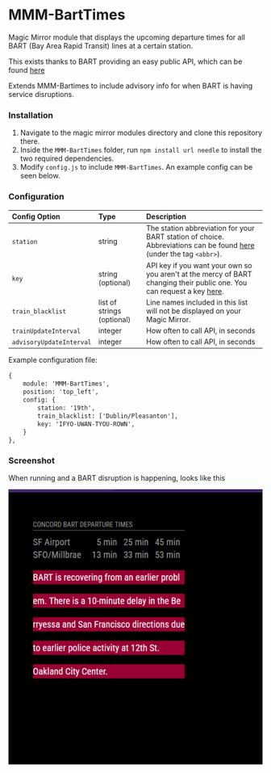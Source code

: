 # MMM-BartTimes

Magic Mirror module that displays the upcoming departure times for all BART (Bay Area Rapid Transit) lines at a certain station.

This exists thanks to BART providing an easy public API, which can be found [here](http://api.bart.gov/docs/overview/index.aspx)

Extends MMM-Bartimes to include advisory info for when BART is having service disruptions.

### Installation
1. Navigate to the magic mirror modules directory and clone this repository there.
2. Inside the `MMM-BartTimes` folder, run `npm install url needle` to install the two required dependencies.
3. Modify `config.js` to include `MMM-BartTimes`. An example config can be seen below.

### Configuration

| Config Option | Type | Description |
|:------------- |:--------- |:----------- |
| `station` | string | The station abbreviation for your BART station of choice. Abbreviations can be found [here](http://api.bart.gov/api/stn.aspx?cmd=stns&key=MW9S-E7SL-26DU-VV8V) (under the tag `<abbr>`). |
| `key` | string (optional) | API key if you want your own so you aren't at the mercy of BART changing their public one.  You can request a key [here](http://api.bart.gov/api/register.aspx). |
| `train_blacklist` | list of strings (optional) | Line names included in this list will not be displayed on your Magic Mirror.|
| `trainUpdateInterval` | integer | How often to call API, in seconds |
| `advisoryUpdateInterval` | integer | How often to call API, in seconds |

Example configuration file:
```
{
	module: 'MMM-BartTimes',
	position: 'top_left',
	config: {
		station: '19th',
		train_blacklist: ['Dublin/Pleasanton'],
		key: 'IFYO-UWAN-TYOU-ROWN',
	}
},
```

### Screenshot

When running and a BART disruption is happening, looks like this

![Bart Load Times with Advisory Data](./advisory.png)